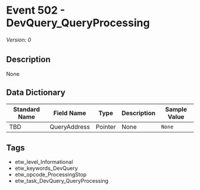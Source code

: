 # Event 502 - DevQuery_QueryProcessing
###### Version: 0

## Description
None

## Data Dictionary
|Standard Name|Field Name|Type|Description|Sample Value|
|---|---|---|---|---|
|TBD|QueryAddress|Pointer|None|`None`|

## Tags
* etw_level_Informational
* etw_keywords_DevQuery
* etw_opcode_ProcessingStop
* etw_task_DevQuery_QueryProcessing